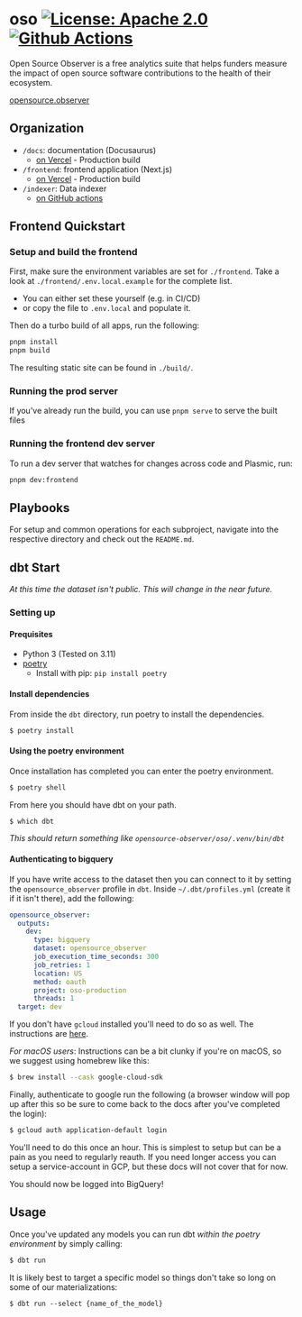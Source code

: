 # oso [![License: Apache 2.0][license-badge]][license] [![Github Actions][gha-badge]][gha]

[license]: https://opensource.org/license/apache-2-0/
[license-badge]: https://img.shields.io/badge/License-Apache2.0-blue.svg
[gha]: https://github.com/opensource-observer/oso/actions/workflows/ci-default.yml
[gha-badge]: https://github.com/opensource-observer/oso/actions/workflows/ci-default.yml/badge.svg

Open Source Observer is a free analytics suite that helps funders measure the impact of open source software contributions to the health of their ecosystem.

[opensource.observer](https://www.opensource.observer)

## Organization

- `/docs`: documentation (Docusaurus)
  - [on Vercel](https://www.opensource.observer/docs) - Production build
- `/frontend`: frontend application (Next.js)
  - [on Vercel](https://www.opensource.observer) - Production build
- `/indexer`: Data indexer
  - [on GitHub actions](https://github.com/opensource-observer/oso/actions/workflows/indexer-autocrawl.yml)

## Frontend Quickstart

### Setup and build the frontend

First, make sure the environment variables are set for `./frontend`.
Take a look at `./frontend/.env.local.example` for the complete list.

- You can either set these yourself (e.g. in CI/CD)
- or copy the file to `.env.local` and populate it.

Then do a turbo build of all apps, run the following:

```bash
pnpm install
pnpm build
```

The resulting static site can be found in `./build/`.

### Running the prod server

If you've already run the build, you can use `pnpm serve` to serve the built files

### Running the frontend dev server

To run a dev server that watches for changes across code and Plasmic, run:

```bash
pnpm dev:frontend
```

## Playbooks

For setup and common operations for each subproject, navigate into the respective directory and check out the `README.md`.

## dbt Start

_At this time the dataset isn't public. This will change in the near future._

### Setting up

#### Prequisites

- Python 3 (Tested on 3.11)
- [poetry](https://python-poetry.org/)
  - Install with pip: `pip install poetry`

#### Install dependencies

From inside the `dbt` directory, run poetry to install the dependencies.

```bash
$ poetry install
```

#### Using the poetry environment

Once installation has completed you can enter the poetry environment.

```bash
$ poetry shell
```

From here you should have dbt on your path.

```bash
$ which dbt
```

_This should return something like `opensource-observer/oso/.venv/bin/dbt`_

#### Authenticating to bigquery

If you have write access to the dataset then you can connect to it by setting
the `opensource_observer` profile in `dbt`. Inside `~/.dbt/profiles.yml` (create
it if it isn't there), add the following:

```yaml
opensource_observer:
  outputs:
    dev:
      type: bigquery
      dataset: opensource_observer
      job_execution_time_seconds: 300
      job_retries: 1
      location: US
      method: oauth
      project: oso-production
      threads: 1
  target: dev
```

If you don't have `gcloud` installed you'll need to do so as well. The
instructions are [here](https://cloud.google.com/sdk/docs/install).

_For macOS users_: Instructions can be a bit clunky if you're on macOS, so we
suggest using homebrew like this:

```bash
$ brew install --cask google-cloud-sdk
```

Finally, authenticate to google run the following (a browser window will pop up
after this so be sure to come back to the docs after you've completed the
login):

```bash
$ gcloud auth application-default login
```

You'll need to do this once an hour. This is simplest to setup but can be a pain
as you need to regularly reauth. If you need longer access you can setup a
service-account in GCP, but these docs will not cover that for now.

You should now be logged into BigQuery!

## Usage

Once you've updated any models you can run dbt _within the poetry environment_ by simply calling:

```bash
$ dbt run
```

It is likely best to target a specific model so things don't take so long on some of our materializations:

```
$ dbt run --select {name_of_the_model}
```
